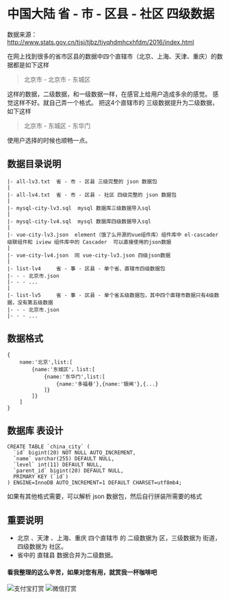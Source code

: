 # 中国大陆 省 - 市 - 区县 - 社区 四级数据
数据来源：http://www.stats.gov.cn/tjsj/tjbz/tjyqhdmhcxhfdm/2016/index.html

在网上找到很多的省市区县的数据中四个直辖市（北京、上海、天津、重庆）的数据都是如下这样

> 北京市 - 北京市 - 东城区

这样的数据，二级数据，和一级数据一样，在感官上给用户造成多余的感觉。
感觉这样不好。就自己弄一个格式。
把这4个直辖市的 三级数据提升为二级数据，如下这样

> 北京市 - 东城区 - 东华门

使用户选择的时候也顺畅一点。



## 数据目录说明

```
|- all-lv3.txt  省 - 市 - 区县 三级完整的 json 数据包
|
|- all-lv4.txt  省 - 市 - 区县 - 社区 四级完整的 json 数据包 
|
|- mysql-city-lv3.sql  mysql 数据库三级数据导入sql
|
|- mysql-city-lv4.sql  mysql 数据库四级数据导入sql
|
|- vue-city-lv3.json  element（饿了么开源的vue组件库）组件库中 el-cascader 级联组件和 iview 组件库中的 Cascader  可以直接使用的json数据 
|
|- vue-city-lv4.json  同 vue-city-lv3.json 四级json数据
|
|- list-lv4     省 - 事 - 区县 - 单个省、直辖市四级数据包
|- - - 北京市.json
|- - - ...
|
|- list-lv5     省 - 事 - 区县 - 单个省五级数据包，其中四个直辖市数据只有4级数据，没有第五级数据
|- - - 北京市.json
|- - - ...
```

## 数据格式
```
{
    name:'北京',list:[
        {name:'东城区'，list:[
            {name:'东华门',list:[
                {name:'多福巷'},{name:'银闸'},{...}
            ]}
        ]}
    ] 
}
```

## 数据库 表设计
```
CREATE TABLE `china_city` (
  `id` bigint(20) NOT NULL AUTO_INCREMENT,
  `name` varchar(255) DEFAULT NULL,
  `level` int(11) DEFAULT NULL,
  `parent_id` bigint(20) DEFAULT NULL,
  PRIMARY KEY (`id`)
) ENGINE=InnoDB AUTO_INCREMENT=1 DEFAULT CHARSET=utf8mb4; 
```





如果有其他格式需要，可以解析 json 数据包，然后自行拼装所需要的格式


## 重要说明
+ 北京 、天津 、上海、重庆 四个直辖市 的 二级数据为 区，三级数据为 街道，四级数据为 社区。
+ 省中的 直辖县 数据合并为二级数据。


#### 看我整理的这么辛苦，如果对您有用，就赏我一杯咖啡吧
![支付宝打赏](http://octk4wj3v.bkt.clouddn.com/get-money-zhifubao.jpg@imageView2/1/w/300/h/300/format/jpg/q/75|imageslim "支付宝打赏")
![微信打赏](http://octk4wj3v.bkt.clouddn.com/get-money-weixin.jpg@imageView2/1/w/300/h/300/format/jpg/q/75|imageslim "微信打赏")